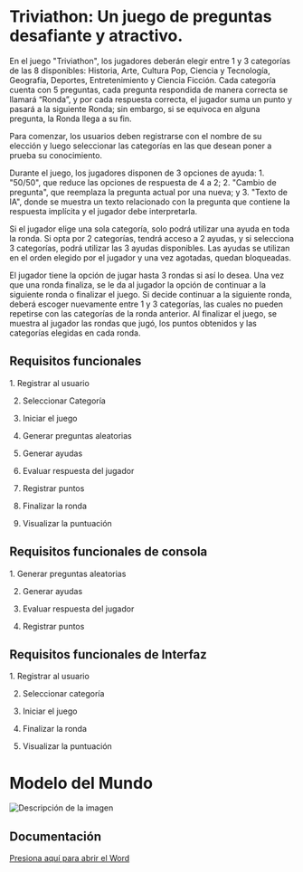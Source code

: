 <h1> Triviathon: Un juego de preguntas desafiante y atractivo.</h1>

<p>En el juego "Triviathon", los jugadores deberán elegir entre 1 y 3 categorías de las 8 disponibles: Historia, Arte, Cultura Pop, Ciencia y Tecnología, Geografía, Deportes, Entretenimiento y Ciencia Ficción. Cada categoría cuenta con 5 preguntas, cada pregunta respondida de manera correcta se llamará “Ronda”, y por cada respuesta correcta, el jugador suma un punto y pasará a la siguiente Ronda; sin embargo, si se equivoca en alguna pregunta, la Ronda llega a su fin.

Para comenzar, los usuarios deben registrarse con el nombre de su elección y luego seleccionar las categorías en las que desean poner a prueba su conocimiento.

Durante el juego, los jugadores disponen de 3 opciones de ayuda: 1. "50/50", que reduce las opciones de respuesta de 4 a 2; 2. "Cambio de pregunta", que reemplaza la pregunta actual por una nueva; y 3. "Texto de IA", donde se muestra un texto relacionado con la pregunta que contiene la respuesta implícita y el jugador debe interpretarla.

Si el jugador elige una sola categoría, solo podrá utilizar una ayuda en toda la ronda. Si opta por 2 categorías, tendrá acceso a 2 ayudas, y si selecciona 3 categorías, podrá utilizar las 3 ayudas disponibles. Las ayudas se utilizan en el orden elegido por el jugador y una vez agotadas, quedan bloqueadas.

El jugador tiene la opción de jugar hasta 3 rondas si así lo desea. Una vez que una ronda finaliza, se le da al jugador la opción de continuar a la siguiente ronda o finalizar el juego. Si decide continuar a la siguiente ronda, deberá escoger nuevamente entre 1 y 3 categorías, las cuales no pueden repetirse con las categorías de la ronda anterior. Al finalizar el juego, se muestra al jugador las rondas que jugó, los puntos obtenidos y las categorías elegidas en cada ronda.

</p>



<h2>Requisitos funcionales</h2>
1.	Registrar al usuario

2.	Seleccionar Categoría

3.	Iniciar el juego

4.	Generar preguntas aleatorias

5.	Generar ayudas

6.	Evaluar respuesta del jugador 

7.	Registrar puntos 

8.	Finalizar la ronda

9.	Visualizar la puntuación





<h2>Requisitos funcionales de consola</h2>
1.	Generar preguntas aleatorias

2.	Generar ayudas

3.	Evaluar respuesta del jugador

4.	Registrar puntos

<h2>Requisitos funcionales de Interfaz</h2>
1.	Registrar al usuario

2.	Seleccionar categoría

3.	Iniciar el juego

4.	Finalizar la ronda

5.	Visualizar la puntuación

<h1>Modelo del Mundo</h1>

<image src="assets/uml/uml.png" alt="Descripción de la imagen">

<h2>Documentación</h2>

[Presiona aquí para abrir el Word](assets/word/Proyecto%20POO.docx)

